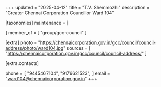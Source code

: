 +++
updated = "2025-04-12"
title = "T.V. Shemmozhi"
description = "Greater Chennai Corporation Councillor Ward 104"

[taxonomies]
maintenance = [

]
member_of = [
    "group/gcc-council"
]

[extra]
photo = "https://chennaicorporation.gov.in/gcc/council/council-address/photo/ward104.jpg"
sources = [
    "https://chennaicorporation.gov.in/gcc/council/council-address/"
]

[extra.contacts]

phone = [
    "9445467104",
    "9176621523",
    ]
email = "ward104@chennaicorporation.gov.in"
+++